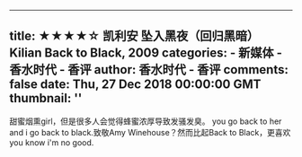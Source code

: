 
---
title: ★★★★☆ 凯利安 坠入黑夜（回归黑暗） Kilian Back to Black, 2009
categories: 
    - 新媒体
    - 香水时代 - 香评
author: 香水时代 - 香评
comments: false
date: Thu, 27 Dec 2018 00:00:00 GMT
thumbnail: ''
---

<div>   
甜蜜烟熏girl，但是很多人会觉得蜂蜜浓厚导致发骚发臭。
you go back to her and i go back to black.致敬Amy Winehouse？然而比起Back to Black，更喜欢you know i'm no good.  
</div>
            